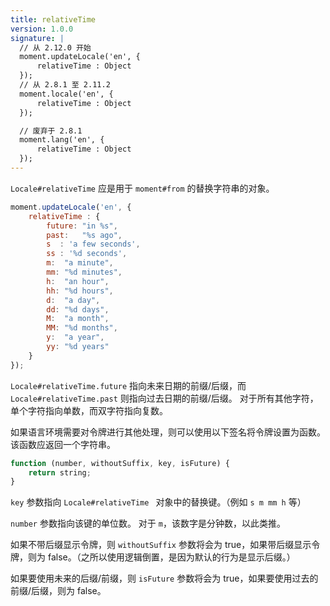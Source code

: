 ```yaml
---
title: relativeTime
version: 1.0.0
signature: |
  // 从 2.12.0 开始
  moment.updateLocale('en', {
      relativeTime : Object
  });
  // 从 2.8.1 至 2.11.2
  moment.locale('en', {
      relativeTime : Object
  });

  // 废弃于 2.8.1
  moment.lang('en', {
      relativeTime : Object
  });
---
```



`Locale#relativeTime` 应是用于 `moment#from` 的替换字符串的对象。

```javascript
moment.updateLocale('en', {
    relativeTime : {
        future: "in %s",
        past:   "%s ago",
        s  : 'a few seconds',
        ss : '%d seconds',
        m:  "a minute",
        mm: "%d minutes",
        h:  "an hour",
        hh: "%d hours",
        d:  "a day",
        dd: "%d days",
        M:  "a month",
        MM: "%d months",
        y:  "a year",
        yy: "%d years"
    }
});
```

`Locale#relativeTime.future` 指向未来日期的前缀/后缀，而 `Locale#relativeTime.past` 则指向过去日期的前缀/后缀。
对于所有其他字符，单个字符指向单数，而双字符指向复数。

如果语言环境需要对令牌进行其他处理，则可以使用以下签名将令牌设置为函数。
该函数应返回一个字符串。

<!-- skip-example -->

```javascript
function (number, withoutSuffix, key, isFuture) {
    return string;
}
```

`key` 参数指向 `Locale#relativeTime ` 对象中的替换键。（例如 `s m mm h` 等）

`number` 参数指向该键的单位数。
对于 `m`，该数字是分钟数，以此类推。

如果不带后缀显示令牌，则 `withoutSuffix` 参数将会为 true，如果带后缀显示令牌，则为 false。（之所以使用逻辑倒置，是因为默认的行为是显示后缀。）

如果要使用未来的后缀/前缀，则 `isFuture` 参数将会为 true，如果要使用过去的前缀/后缀，则为 false。

